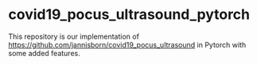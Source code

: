 # covid19_pocus_ultrasound_pytorch
This repository is our implementation of https://github.com/jannisborn/covid19_pocus_ultrasound in Pytorch with some added features.
